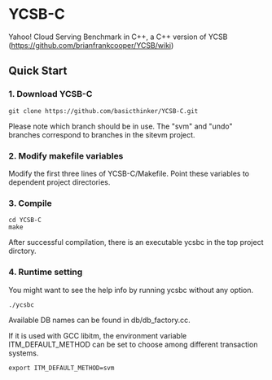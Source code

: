 YCSB-C
======

Yahoo! Cloud Serving Benchmark in C++, a C++ version of YCSB (https://github.com/brianfrankcooper/YCSB/wiki)

## Quick Start

### 1. Download YCSB-C

    git clone https://github.com/basicthinker/YCSB-C.git

Please note which branch should be in use.
The "svm" and "undo" branches correspond to branches in the sitevm project.

### 2. Modify makefile variables

Modify the first three lines of YCSB-C/Makefile. Point these variables to dependent project directories.

### 3. Compile

    cd YCSB-C
    make

After successful compilation, there is an executable ycsbc in the top project dirctory.

### 4. Runtime setting

You might want to see the help info by running ycsbc without any option.

    ./ycsbc

Available DB names can be found in db/db\_factory.cc.

If it is used with GCC libitm, the environment variable ITM\_DEFAULT\_METHOD can be set to choose among different transaction systems.

    export ITM_DEFAULT_METHOD=svm

